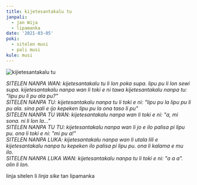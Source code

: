 ```yaml
---
title: kijetesantakalu tu
janpali:
  - jan Wija
  - lipamanka
date: '2021-03-05'
poki:
  - sitelen musi
  - pali musi
kule: musi
---
```


![kijietesantakalu tu](/images/kijetesantakalu-tu.png)

*SITELEN NANPA WAN: kijetesantakalu tu li lon poka supa. lipu pu li lon sewi supa. kijetesantakalu nanpa wan li toki e ni tawa kijetesantakalu nanpa tu: "lipu pu li pu ala pu?"*  
*SITELEN NANPA TU: kijetesantakalu nanpa tu li toki e ni: "lipu pu la lipu pu li pu ala. sina pali e ijo kepeken lipu pu la ona taso li pu"*  
*SITELEN NANPA TU WAN: kijetesantakalu nanpa wan li toki e ni: "a, mi sona. ni li lon la..."*  
*SITELEN NANPA TU TU: kijetesantakalu nanpa wan li jo e ilo palisa pi lipu pu. ona li toki e ni: "mi pu a!"*  
*SITELEN NANPA LUKA: kijetesantakalu nanpa wan li utala lili e kijetesantakalu nanpa tu kepeken ilo palisa pi lipu pu. ona li kalama e mu ilo.*  
*SITELEN NANPA LUKA WAN: kijetesantakalu nanpa tu li toki e ni: "a a a". olin li lon.*

linja sitelen li *linja sike* tan lipamanka
